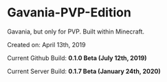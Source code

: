 # Gavania-PVP-Edition
Gavania, but only for PVP. Built within Minecraft.

Created on: April 13th, 2019

Current Github Build: **0.1.0 Beta (July 12th, 2019)**

Current Server Build: **0.1.7 Beta (January 24th, 2020)**
